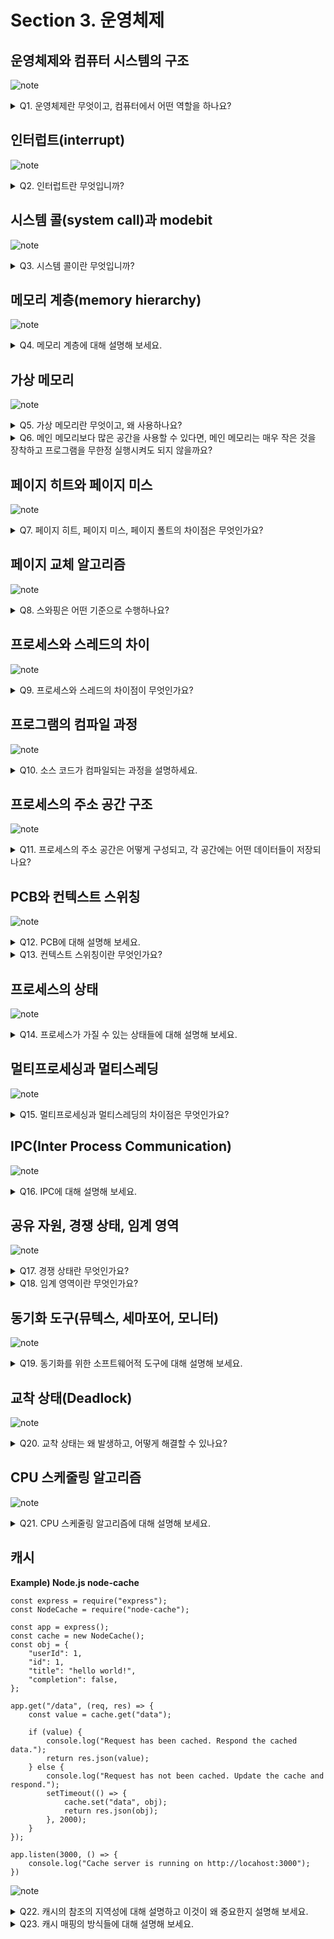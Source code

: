 # Section 3. 운영체제

## 운영체제와 컴퓨터 시스템의 구조

![note](notes/section3/OS_ComputerSystem_Structure.jpg)

<details>
<summary>Q1. 운영체제란 무엇이고, 컴퓨터에서 어떤 역할을 하나요?</summary>

운영체제는 하드웨어부터 사용자의 소프트웨어 사이를 계층적으로 분류하였을 때 있는 커널, 시스템 콜, 인터페이스를 합친 것입니다.

운영체제는 CPU 스케줄링, 프로세스 상태 관리, 메모리 관리, 파일 시스템 관리, I/O 디바이스 관리 등의 역할을 담당합니다.

</details>

## 인터럽트(interrupt)

![note](notes/section3/Interrupt.jpg)

<details>
<summary>Q2. 인터럽트란 무엇입니까?</summary>

인터럽트란 시그널을 발생시켜 CPU의 순차적인 작업을 일시적으로 중단하는 것입니다. 인터럽트가 발생하면 인터럽트 벡터 테이블에서 그에 맞는 인터럽트 서비스 루틴(ISR)을 찾아 실행시키고 실행 흐름이 인터럽트 발생 지점으로 돌아오게 됩니다.

인터럽트는 하드웨어 인터럽트와 소프트웨어 인터럽트로 나뉩니다. 하드웨어 인터럽트는 마우스 클릭, 파일 입출력 완료 등의 이벤트로 인해 발생합니다. 소프트웨어 인터럽트는 트랩이라고도 부르며, 프로세스 상태 변화 등의 이벤트로 인해 발생합니다. 처리되는 우선순위는 하드웨어 인터럽트보다 소프트웨어 인터럽트가 더 높습니다.

</details>

## 시스템 콜(system call)과 modebit

![note](notes/section3/SystemCall.jpg)

<details>
<summary>Q3. 시스템 콜이란 무엇입니까?</summary>

시스템 콜이란 커널 함수를 사용하기 위한 인터페이스입니다. 사용자가 시스템 콜 사용으로 트랩을 발생시키면 올바른 요청인지 확인한 이후 modebit가 0으로 바뀌어 커널 모드로 전환됩니다. 이후 커널 함수가 실행되고 그 결과가 반환되면서 modebit가 다시 1으로 바뀌어 유저 모드로 전환됩니다.

</details>

## 메모리 계층(memory hierarchy)

![note](notes/section3/MemoryHierarchy.jpg)

<details>
<summary>Q4. 메모리 계층에 대해 설명해 보세요.</summary>

메모리 계층은 메모리의 접근성, 용량에 따라 메모리를 계층적으로 구분한 것입니다. 중앙처리장치로부터 가까운 순서대로 레지스터, 캐시, 주기억장치, 보조기억장치로 구분됩니다.

레지스터는 CPU 내의 소형 메모리로 가장 빠르게 접근할 수 있으나 용량은 가장 적고 휘발성이라는 특징을 갖습니다.

캐시는 CPU 내의 L1, L2, L3 캐시로 레지스터에 비해 느리나 고속으로 접근할 수 있습니다. 용량은 레지스터 다음으로 적고 휘발성이라는 특징을 갖습니다.

주기억장치는 RAM이라고도 부르며, 접근 속도와 용량 모두 메모리 계층에서 중간 정도에 해당하며 휘발성이라는 특징을 갖습니다.

보조기억장치는 SSD/HDD라고도 부르며, 접근 속도는 가장 느리지만 용량은 가장 많습니다. 또한, 다른 메모리 장치들과 달리 비휘발성이라는 특징을 가져서 한 번 쓴 정보가 컴퓨터 종료 시에도 유실되지 않습니다.

</details>

## 가상 메모리

![note](notes/section3/VirtualMemory.jpg)

<details>
<summary>Q5. 가상 메모리란 무엇이고, 왜 사용하나요?</summary>

가상 메모리란 물리적 메모리를 추상화하여 실제 물리적 메모리 공간보다 많은 공간을 사용할 수 있게 만드는 메모리 관리 기술입니다. 이를 위해 주소 공간을 가상 주소 공간과 물리 주소 공간으로 분리하고, 가상 주소 공간은 페이지라는 단위로 관리하며 물리 주소 공간은 프레임이라는 단위로 관리합니다. 사용자가 사용하는 메모리 공간은 모두 가상 주소를 통해 접근되며, MMU와 페이지 테이블을 통해 가상 주소가 물리 주소로 매핑됩니다. 이때 물리 주소 공간에 참조한 페이지에 대응되는 프레임이 적재되어 있으면 페이지 히트가 발생하고, 그렇지 않으면 페이지 미스가 발생합니다.

TLB, page table에 대한 적법한 참조 후 페이지 미스 발생 시 페이지 폴트 트랩이 발생하여 OS가 보조기억장치의 Backing store를 탐색한 후 페이지에 대응되는 프레임을 물리 주소 공간에 적재하는 스와핑이 발생하고 페이지 테이블 갱신 후 중단 지점에서 프로그램이 다시 실행됩니다. 이렇게 사용되지 않는 페이지는 Backing store에 저장하고, 사용되는 페이지는 물리 주소 공간에 적재하는 스와핑이 물리 주소 공간의 실제 크기보다 더 많은 크기의 메모리를 사용할 수 있게 해주는 원천입니다.

이러한 점으로 가상 메모리 기술을 사용하면 메모리 공간을 효율적으로 사용할 수 있고 관리도 단순화됩니다. 또한 가상 주소 공간에서 일차적으로 메모리 참조가 적법한 참조인지를 판단하기 때문에 메모리 보안 측면에서도 이점이 있습니다.

</details>

<details>
<summary>Q6. 메인 메모리보다 많은 공간을 사용할 수 있다면, 메인 메모리는 매우 작은 것을 장착하고 프로그램을 무한정 실행시켜도 되지 않을까요?</summary>

그렇지 않습니다. 가상 메모리 기술을 사용하면 메인 메모리보다 큰 공간이 가용해지는 것은 사실이나, 동시간대에 많은 프로그램이 실행되면 그만큼 메모리 참조 시 페이지 폴트의 발생 비율도 올라갈 것입니다. 이로 인해 CPU의 사용률이 낮아질 것이고, 이를 Thrashing이라고 합니다.

Thrashing을 해결하고 CPU 사용률을 높일 수 있는 방법은 하드웨어적으론 메인 메모리 용량을 늘리거나 Backing store를 위한 보조기억장치로 HDD 대신 SSD를 사용하는 것이 있고, 운영체제적으론 과거 프로세스의 메모리 사용 패턴을 기반으로 prefetching하는 작업 세트 방식과 페이지 폴트 비율에 상한선과 하한선을 두고 상한선 이상일 때 할당된 프레임 개수를 늘리고, 하한선 이하일 때 할당된 프레임 개수를 줄이는 PFF 방식이 있습니다.


</details>

## 페이지 히트와 페이지 미스

![note](notes/section3/PageHit_PageMiss.jpg)

<details>
<summary>Q7. 페이지 히트, 페이지 미스, 페이지 폴트의 차이점은 무엇인가요?</summary>

페이지 히트는 참조한 페이지에 대응되는 프레임이 물리 주소 공간에 존재하는 것입니다. 페이지 미스는 반대로 참조한 페이지에 대응되는 프레임이 물리 주소 공간에 존재하지 않는 것입니다.

페이지 폴트는 페이지 미스의 한 종류로, 적법한 페이지 참조에 대해 대응되는 프레임이 물리 주소 공간에 존재하지 않아 스와핑을 수행하는 것입니다. 즉, 페이지 폴트는 페이지 미스이지만 페이지 미스는 페이지 폴트가 아닐 수 있습니다. 예를 들어 적법하지 않은 참조나, 단순 prefetching만 발생하고 페이지의 사용은 발생하지 않았을 시엔 페이지 미스라고는 할 수 있으나 페이지 폴트라고는 할 수 없습니다.

</details>

## 페이지 교체 알고리즘

![note](notes/section3/PageReplacementAlgorithm.jpg)

<details>
<summary>Q8. 스와핑은 어떤 기준으로 수행하나요?</summary>

물리 주소 공간이 여유롭지 않아 스와핑이 발생할 시 페이지 교체 알고리즘에 의해 교체될 프레임이 결정됩니다. 페이지 교체 알고리즘으로는 OPT, FIFO, LRU, LFU, NRU 등이 있습니다.

OPT 알고리즘은 미래에 가장 오랫동안 사용되지 않을 페이지를 교체하는 것입니다. 이 문제는 그리디 알고리즘의 한 종류이기 때문에 OPT 알고리즘이 전역 최적해이지만, 미래는 예측할 수 없기 때문에 구현은 불가능합니다. 때문에 실제로 사용되지는 않고 다른 알고리즘과의 성능 비교 시 상한선을 제공합니다.

FIFO는 적재된 순서대로 페이지를 교체하는 것입니다.

LRU는 과거에 가장 오랫동안 사용되지 않은 페이지를 교체하는 것입니다.

LFU는 과거에 가장 자주 사용되지 않은 페이지를 교체하는 것입니다.

NRU는 clock 알고리즘이라고도 부르며, 참조 비트와 수정 비트를 두고 주기적으로 비트를 reset합니다. 탐색하면서 비트가 0인 것을 교체하고 1로 바꾸는 방식으로 가장 오랫동안 사용되지 않은 페이지가 아닌 비교적 최근에 사용되지 않은 페이지를 교체합니다.

</details>

## 프로세스와 스레드의 차이

![note](notes/section3/ProcessAndThread.jpg)

<details>
<summary>Q9. 프로세스와 스레드의 차이점이 무엇인가요?</summary>

프로세스는 메인 메모리에 프로그램이 적재되어 실행 중인 것을 의미하고, 스레드는 프로세스 내의 논리적인 제어 흐름을 의미합니다.

주소 공간의 관점에서, 프로세스 간에는 독립적인 주소 공간을 갖지만 스레드 간에는 스택만 독립적이고 코드, 데이터, 힙 공간은 공유합니다. 때문에 프로세스 간에는 통신이 어려워 Inter-Process Communiation(IPC)라는 기술을 사용하고, 스레드 간에는 쉽게 직접 통신이 가능합니다.

또한, 어떤 프로세스에서 문제가 발생했을 때 보통 그 문제는 다른 프로세스로 쉽게 전이되지 않습니다. 그러나 어떤 스레드에서 문제가 발생했을 때 그 문제는 다른 스레드로 쉽게 전이됩니다.

마지막으로, 프로세스의 생성, 삭제, 컨텍스트 스위칭 비용은 프로세스가 더 높고, 스레드가 더 낮습니다.

</details>

## 프로그램의 컴파일 과정

![note](notes/section3/CompilationProcess.jpg)

<details>
<summary>Q10. 소스 코드가 컴파일되는 과정을 설명하세요.</summary>

컴파일 과정은 크게 전처리, 컴파일, 어셈블, 링킹으로 구분됩니다.

전처리 과정에선 소스 코드의 주석이 제거되고, 헤더 파일이 포함되며, 매크로가 치환되는 등의 일이 일어납니다. 그 결과로 전처리기는 소스 코드를 .i 확장자의 파일로 변환합니다.

컴파일 과정에선 전처리된 파일이 어셈블리어로 변환되며 이 과정에서 오류가 검사되고, 코드 최적화가 발생합니다. 그 결과로 .i 확장자 파일은 .s 확장자의 어셈블리어 파일로 변환됩니다.

어셈블 과정에선 .s 확장자의 어셈블리어 파일이 .o 확장자의 목적 파일로 변환됩니다.

링킹 과정에선 라이브러리 함수들이 연결되어 실행 가능한 파일이 생성됩니다. 그 결과로 .o 확장자 파일들이 .exe 또는 .out 확장자의 실행 가능한 파일로 변환됩니다.

</details>

## 프로세스의 주소 공간 구조

![note](notes/section3/AddressSpaceStructure.jpg)

<details>
<summary>Q11. 프로세스의 주소 공간은 어떻게 구성되고, 각 공간에는 어떤 데이터들이 저장되나요?</summary>

프로세스의 주소 공간은 높은 주소에서 낮은 주소로 증가하는 동적 공간인 스택, 낮은 주소에서 높은 주소로 증가하는 동적 공간인 힙, 정적 공간인 데이터와 코드 영역들로 구성됩니다.

스택 영역에는 지역 변수, 매개 변수, 함수 등이 저장됩니다. 정적으로 크기가 결정되나, 재귀 호출과 같은 요인으로 동적으로 크기가 변환될 수 있습니다.

힙 영역에는 동적 할당된 변수들이 저장됩니다. 때문에 동적으로 크기가 결정됩니다.

데이터 영역에는 전역 변수, static 변수, const 변수와 같은 정적 변수들이 저장됩니다. 데이터 영역은 또 다시 BSS 영역과 Data 영역으로 구분되는데, BSS 영역에는 0으로 초기화되거나 초기화되지 않은 변수들이 저장되고, Data 영역에는 0이 아닌 값으로 초기화된 변수들이 저장됩니다.

코드 영역에는 소스 코드가 저장됩니다.

</details>

## PCB와 컨텍스트 스위칭

![note](notes/section3/PCB_ContextSwitching.jpg)

<details>
<summary>Q12. PCB에 대해 설명해 보세요.</summary>

PCB, Process Control Block은 프로세스의 메타데이터가 저장된 커널 스택의 블록입니다. 프로세스 생성 시 생성되고, 종료 시 삭제됩니다. 그 내용으로는 프로세스의 상태, 프로세스의 ID, 프로그램 카운터, 레지스터 정보, 메모리 제한 정보, 열린 파일들의 정보 등 프로세스 실행에 필요한 정보들이 담깁니다.

</details>

<details>
<summary>Q13. 컨텍스트 스위칭이란 무엇인가요?</summary>

컨텍스트 스위칭은 메모리 공간에 프로세스를 적재하고, 기존에 있던 프로세스를 삭제하는 과정에서 PCB를 기반으로 프로세스의 상태를 저장하고 불러오는 과정입니다.

</details>

## 프로세스의 상태

![note](notes/section3/ProcessState.jpg)

<details>
<summary>Q14. 프로세스가 가질 수 있는 상태들에 대해 설명해 보세요.</summary>

프로세스의 상태는 Created, Ready, Running, Waiting, Terminated가 있습니다.

Created는 프로세스가 생성된 상태로, 이 상태일 때 PCB가 할당됩니다. 승인되면 Ready 상태로 전환됩니다.

Ready는 프로세스의 실행이 준비 완료된 상태로, 준비 큐에서 대기하고 있는 상태입니다. CPU 스케줄러의 디스패치를 통해 Running 상태로 전환됩니다.

Running은 프로세스가 CPU와 메모리 공간에 대한 제어권을 가지고 실행되고 있는 상태입니다. 이 상태에서 종료되면 Terminated 상태로, I/O 또는 이벤트가 발생하면 Waiting 상태로 전환됩니다.

Waiting은 I/O 또는 이벤트가 끝나기를 대기하는 상태입니다. 해당 I/O 또는 이벤트가 끝나면 다시 Ready 상태로 전환됩니다.

Terminated는 프로세스가 종료된 상태입니다. 이때 PCB의 삭제 및 자원 회수가 일어납니다.

</details>

## 멀티프로세싱과 멀티스레딩

![note](notes/section3/Multiprocessing_Multithreading.jpg)

<details>
<summary>Q15. 멀티프로세싱과 멀티스레딩의 차이점은 무엇인가요?</summary>

멀티프로세싱은 작업을 여러 개의 프로세스를 사용하여 수행하는 것이고, 멀티스레딩은 여러 개의 스레드를 사용하여 수행하는 것입니다.

멀티프로세싱 사용 시엔 프로세스 간 독립적인 주소 공간을 갖기 때문에 격리성과 신뢰성이 올라가고 문제 발생 시 그 영향이 쉽게 전파되지 않는다는 장점이 있습니다.

멀티스레딩 사용 시엔 스레드 간 스택을 제외한 메모리 공간을 공유하기 때문에 자원 공유가 쉽고 효율성이 높다는 장점이 있으나, 문제 발생 시 그 영향이 전파되기 쉽다는 단점도 있습니다.

</details>

## IPC(Inter Process Communication)

![note](notes/section3/IPC.jpg)

<details>
<summary>Q16. IPC에 대해 설명해 보세요.</summary>

IPC, Inter-Process Communiation은 프로세스들 간에 통신하기 위한 기법입니다. 공유 메모리, 파일, 소켓, 파이프, 메시지 큐 방식이 사용됩니다.

공유 메모리 방식은 메모리의 특정 공간을 공유하는 방식으로, 소곧가 빠르고, 데이터 복사 오버헤드가 낮고, 동기화가 필요하다는 특징이 있습니다.

파일 방식은 디스크에 저장된 파일을 공유하는 방식입니다.

소켓 방식은 네트워크 인터페이스를 통한 방식입니다. TCP, UDP, HTTP 등이 이에 해당합니다.

파이프 방식은 FIFO 큐 기반으로 메시지를 순차적으로 전달하는 방식으로, 익명 파이프와 명명 파이프로 나뉩니다. 익명 파이프는 부모-자식 프로세스 간에만 통신이 가능하고, 명명 파이프는 부모-자식 프로세스 외에도 네트워크 내에 있는 프로세스 간 통신이 가능합니다.

메시지 큐 방식은 메시지를 큐로 관리하며, 전송된 메시지가 큐에 복사되고 송신자가 이를 하나씩 읽어가며 통신하는 방식입니다.

</details>

## 공유 자원, 경쟁 상태, 임계 영역

![note](notes/section3/ShardResource_RaceCondition_CriticalSection.jpg)

<details>
<summary>Q17. 경쟁 상태란 무엇인가요?</summary>

경쟁 상태(Race condition)는 공유 자원을 두고 두 개 이상의 스레드가 동시에 읽기, 쓰기 연산을 시도하는 상태입니다. 이때 여러 개의 스레드가 연산을 수행하는 인스트럭션 순서에 따라 그 결과가 바뀔 수 있습니다. 때문에 경쟁 상태를 적절히 처리하지 않으면 데이터 일관성과 무결성이 무너지게 됩니다.

</details>

<details>
<summary>Q18. 임계 영역이란 무엇인가요?</summary>

임계 영역(Critical section)이란 경쟁 상태가 발생하는 코드 영역을 의미합니다. 임계 영역을 lock과 같은 장치로 보호하지 않으면 경쟁 상태로 인한 데이터 일관성과 무결성 파괴 문제가 발생하게 됩니다.

</details>

## 동기화 도구(뮤텍스, 세마포어, 모니터)

![note](notes/section3/SynchronizationTools.jpg)

<details>
<summary>Q19. 동기화를 위한 소프트웨어적 도구에 대해 설명해 보세요.</summary>

동기화를 위해 소프트웨어적으로는 뮤텍스, 세마포어, 모니터를 사용할 수 있습니다. 이들 모두 상호 배제, 유한 대기, 진행의 속성을 만족한다는 속성을 가집니다.

상호 배제는 공유 자원에 한 번에 하나의 스레드만 접근할 수 있는 것이고, 유한 대기는 공유 자원에 대한 접근을 요청한 이후 다른 스레드의 접근이 유한 번으로 보장되어 어떤 스레드도 무한정 대기할 수 없는 것이고, 진행은 공유 자원이 접근 가능한 상태일 때 스레드 간 방해하지 않고 순서대로 진행할 수 있는 것입니다.

뮤텍스는 잠금 메커니즘을 사용하는 동기화 도구로, 객체 lock에 대한 소유권으로 공유 자원에 대한 접근 권한을 조정합니다. 객체 lock을 lock 메서드로 잠금, unlock 메서드로 잠금 해제합니다.

세마포어는 신호 메커니즘을 사용하는 동기화 도구로, 정수 값을 가지는 변수 S와 그에 대한 wait(), signal()연산으로 공유 자원에 대한 접근 권한을 조정합니다. wait()은 S의 값을 1 낮추거나, S의 값이 0일 경우엔 진행하지 않고 프로세스가 잠들게 합니다. signal()은 S의 값을 1 늘리고, wait() 수행을 시도하다 잠든 프로세스가 있다면 이를 깨웁니다. 세마포어는 S의 값이 0 또는 1만 가지는 이진 세마포어와 어떤 값이든 가질 수 있는 카운팅 세마포어로 구분됩니다.

모니터는 공유 자원을 은닉하고 이에 대한 인터페이스를 제공하여 공유 자원에 대한 접근 권한을 조정합니다. 공유 자원에 대한 접근 시도는 대기열로 관리되어 순차적으로 처리되기 때문에 경쟁 상태에 대해 걱정할 필요가 없습니다.

</details>

## 교착 상태(Deadlock)

![note](notes/section3/Deadlock.jpg)

<details>
<summary>Q20. 교착 상태는 왜 발생하고, 어떻게 해결할 수 있나요?</summary>

교착 상태는 상호 배제, 점유 대기, 비선점, 순환 대기의 4가지 조건을 만족하면 발생할 수 있습니다. 상호 배제는 공유 자원에 한 번에 하나의 스레드만 접근 가능한 것, 점유 대기는 공유 자원을 점유한 채로 대기하는 것, 비선점은 다른 스레드의 공유 자원을 강제로 회수할 수 없는 것, 순환 대기는 스레드 간 상대방의 자원에 대해 대기하고 있는 것입니다.

교착 상태를 해결하기 위해선 위 4가지 조건 중 하나를 제거하거나, 은행원 알고리즘을 사용해 안정 상태일 때만 요청한 자원을 할당하거나, 교착 상태 발생 시 사이클을 판단하고 관련된 프로세스들을 종료하거나, 교착 상태 발생 시 사용자가 직접 시스템을 종료하는 방법이 사용될 수 있습니다.

</details>

## CPU 스케줄링 알고리즘

![note](notes/section3/CPUSchedulingAlgorithm.jpg)

<details>
<summary>Q21. CPU 스케줄링 알고리즘에 대해 설명해 보세요.</summary>

CPU 스케줄링 알고리즘은 CPU 스케줄러가 디스패치할 다음 프로세스를 결정하기 위한 알고리즘입니다. 종류는 비선점형, 선점형으로 나뉘고 현대 OS는 선점형 알고리즘을 사용합니다.

비선점형 스케줄링 알고리즘에는 도달한 순서대로 처리하는 FCFS, 남은 실행 시간이 짧은 순서대로 처리하는 SJF, 높은 우선순위인 것을 먼저 처리하는 우선순위 알고리즘이 있습니다. SJF는 긴 작업이 starvation을 겪을 수 있지만 우선순위 알고리즘은 aging 기법을 도입하여 starvation을 방지합니다.

선점형 스케줄링 알고리즘에는 지정된 time quantum만큼 수행하고 선점되는 Round Robin, 남은 실행 시간이 가장 짧은 순서대로 처리하고 새로이 도달한 작업의 남은 실행 시간이 더 짧을 경우 선점하는 SRTF 알고리즘이 있습니다.

두 알고리즘을 합친 Multi-level queue 알고리즘도 존재하는데, 이것은 ready queue를 여러 개로 분할하고 각각의 ready queue마다 상이한 스케줄링 알고리즘을 적용한 것입니다.

</details>

## 캐시

**Example) Node.js node-cache**
```
const express = require("express");
const NodeCache = require("node-cache");

const app = express();
const cache = new NodeCache();
const obj = {
    "userId": 1,
    "id": 1,
    "title": "hello world!",
    "completion": false,
};

app.get("/data", (req, res) => {
    const value = cache.get("data");

    if (value) {
        console.log("Request has been cached. Respond the cached data.");
        return res.json(value);
    } else {
        console.log("Request has not been cached. Update the cache and respond.");
        setTimeout(() => {
            cache.set("data", obj);
            return res.json(obj);
        }, 2000);
    }
});

app.listen(3000, () => {
    console.log("Cache server is running on http://locahost:3000");
})
```

![note](notes/section3/Cache.jpg)

<details>
<summary>Q22. 캐시의 참조의 지역성에 대해 설명하고 이것이 왜 중요한지 설명해 보세요.</summary>

참조의 지역성이란 시간적, 공간적으로 근접한 것이 다시 참조될 가능성이 높은 특성입니다. 시간적 지역성은 최근 참조된 데이터가 다시 참조될 가능성이 높다는 것이고, 공간적 지역성은 최근 참조된 위치 근처가 다시 참조될 가능성이 높다는 것입니다.

참조의 지역성이 중요한 이유는 캐시로 사용되는 메모리가 그 하위 계층의 메모리에 비해 비싸고 용량이 적기 때문에 저장될 데이터를 효율적이게 선택하기 위함입니다.

</details>

<details>
<summary>Q23. 캐시 매핑의 방식들에 대해 설명해 보세요.</summary>

캐시 매핑에는 직접 매핑, 연관 매핑, 집합-연관 매핑 세 가지 방식이 있습니다.

직접 매핑은 특정 메모리 공간을 순차적으로 특정 캐시 공간에 대응하는 것입니다. 페이지 번호를 tag, bd로 구분하고 같은 bd를 가지는 공간에 캐싱합니다. 이 방식은 빠른 처리 속도가 장점이지만 스와핑이 많이 발생할 수 있는 것이 단점입니다.

연관 매핑은 순서와 상관 없이 캐시의 모든 공간에 메모리의 데이터를 캐싱할 수 있는 것입니다. tag, bd를 합쳐 P를 만들고 이를 기준으로 데이터를 저장합니다. 이 방식은 스와핑이 적게 발생한다는 것이 장점이지만 접근 속도가 느리다는 것이 단점입니다.

집합-연관 매핑은 직접 매핑과 연관 매핑을 합한 것으로, bd에 따라 여러 개의 집합으로 캐시 공간을 나누고 이 공간에는 데이터를 연관 매핑 법칙에 따라 저장하는 것입니다. 이렇게 함으로써 직접 매핑의 장점인 처리 속도, 연관 매핑의 장점인 스와핑 횟수 절약을 둘 다 달성할 수 있습니다.

</details>